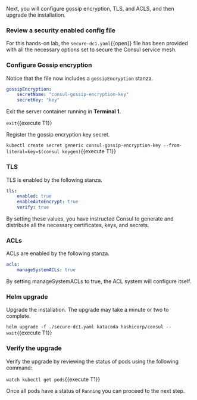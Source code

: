 Next, you will configure gossip encryption, TLS, and ACLS,
and then upgrade the installation.

### Review a security enabled config file

For this hands-on lab, the `secure-dc1.yaml`{{open}} file has been provided with
all the necessary options set to secure the Consul service mesh.

### Configure Gossip encryption

Notice that the file now includes a `gossipEncryption` stanza.

```yaml
gossipEncryption:
    secretName: "consul-gossip-encryption-key"
    secretKey: "key"
```

Exit the server container running in **Terminal 1**.

`exit`{{execute T1}}

Register the gossip encryption key secret.

`kubectl create secret generic consul-gossip-encryption-key --from-literal=key=$(consul keygen)`{{execute T1}}

### TLS

TLS is enabled by the following stanza.

```yaml
tls:
    enabled: true
    enableAutoEncrypt: true
    verify: true
```

By setting these values, you have instructed Consul to generate
and distribute all the necessary certificates, keys, and secrets.

### ACLs

ACLs are enabled by the following stanza.

```yaml
acls:
    manageSystemACLs: true
```

By setting manageSystemACLs to true, the ACL system will configure itself.

### Helm upgrade

Upgrade the installation. The upgrade may take a minute or two to complete.

`helm upgrade -f ./secure-dc1.yaml katacoda hashicorp/consul --wait`{{execute T1}}

### Verify the upgrade

Verify the upgrade by reviewing the status
of pods using the following command:

`watch kubectl get pods`{{execute T1}}

Once all pods have a status of `Running` you can proceed to the next step.
